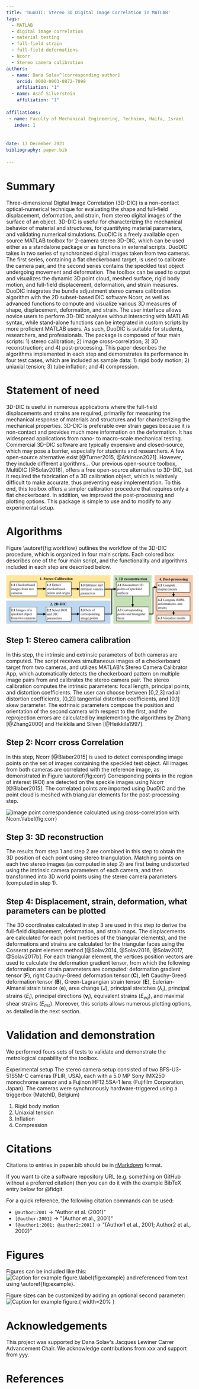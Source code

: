 ```yaml
---
title: 'DuoDIC: Stereo 3D Digital Image Correlation in MATLAB'
tags:
  - MATLAB
  - digital image correlation
  - material testing
  - full-field strain
  - full-field deformations
  - Ncorr
  - Stereo camera calibration
authors:
  - name: Dana Solav^[corresponding author]
    orcid: 0000-0003-0872-7098
    affiliation: "1"
  - name: Asaf Silverstein
    affiliation: "1"

affiliations:
 - name: Faculty of Mechanical Engineering, Technion, Haifa, Israel
   index: 1


date: 13 December 2021
bibliography: paper.bib

---
```

# Summary

Three-dimensional Digital Image Correlation (3D-DIC) is a non-contact optical-numerical technique for evaluating the shape and full-field displacement, deformation, and strain, from stereo digital images of the surface of an object. 3D-DIC is useful for characterizing the mechanical behavior of material and structures, for quantifying material parameters, and validating numerical simulations. DuoDIC is a freely available open source MATLAB toolbox for 2-camera stereo 3D-DIC, which can be used either as a standalone package or as functions in external scripts. DuoDIC takes in two series of synchronized digital images taken from two cameras. The first series, containing a flat checkerboard target, is used to calibrate the camera pair, and the second series contains the speckled test object undergoing movement and deformation. The toolbox can be used to output and visualizes the dynamic 3D point cloud, meshed surface, rigid body motion, and full-field displacement, deformation, and strain measures. DuoDIC integrates the bundle adjustment stereo camera calibration algorithm with the 2D subset-based DIC software Ncorr, as well as advanced functions to compute and visualize various 3D measures of shape, displacement, deformation, and strain. The user interface allows novice users to perform 3D-DIC analyses without interacting with MATLAB syntax, while stand-alone functions can be integrated in custom scripts by more proficient MATLAB users. As such, DuoDIC is suitable for students, researchers, and professionals. The package is composed of four main scripts: 1) stereo calibration; 2) image cross-correlation; 3) 3D reconstruction; and 4) post-processing. This paper describes the algorithms implemented in each step and demonstrates its performance in four test cases, which are included as sample data: 1) rigid body motion; 2) uniaxial tension; 3) tube inflation; and 4) compression.


# Statement of need

3D-DIC is useful in numerous applications where the full-field displacements and strains are required, primarily for measuring the mechanical response of materials and structures and for characterizing the mechanical properties. 3D-DIC is preferable over strain gages because it is non-contact and provides much more information on the deformation. It has widespread applications from nano- to macro-scale mechanical testing. Commercial 3D-DIC software are typically expensive and closed-source, which may pose a barrier, especially for students and researchers. A few open-source alternative exist [@Turner2015, @Atkinson2021]. However, they include different algorithms... Our previous open-source toolbox, MultiDIC [@Solav2018], offers a free open-source alternative to 3D-DIC, but it required the fabrication of a 3D calibration object, which is relatively difficult to make accurate, thus preventing easy implementation. To this end, this toolbox offers a simpler calibration procedure that requires only a flat checkerboard. In addition, we improved the post-processing and plotting options. This package is simple to use and to modify to any experimental setup.

# Algorithms
 Figure \autoref{fig:workflow} outlines the workflow of the 3D-DIC procedure, which is organized in four main scripts. Each colored box describes one of the four main script, and the functionality and algorithms included in each step are described below.

![DuoDIC algorithm workflow. Each color represent one main script\label{fig:workflow}](fig_workflow.png)

## Step 1: Stereo camera calibration
In this step, the intrinsic and extrinsic parameters of both cameras are computed. The script receives simultaneous images of a checkerboard target from two cameras, and utilizes MATLAB's Stereo Camera Calibrator App, which automatically detects the checkerboard pattern on multiple image pairs from and calibrates the stereo camera pair. The stereo calibration computes the  intrinsic parameters: focal length, principal points, and distortion coefficients. The user can choose between [0,2,3] radial distortion coefficients, [0,2]] tangential distortion coefficients, and [0,1] skew parameter. The extrinsic parameters compose the position and orientation of the second camera with respect to the first, and the reprojection errors are calculated by implementing the algorithms by Zhang [@Zhang2000] and Heikkila and Silven [@Heikkila1997].

## Step 2: Ncorr cross Correlation
In this step, Ncorr [@Blaber2015] is used to detect corresponding image points on the set of images containing the speckled test object. All  images from both cameras are correlated with the reference image, as demonstrated in Figure \autoref{fig:corr}
Corresponding points in the region of interest (ROI) are detected on the speckle images using Ncorr [@Blaber2015].
The correlated points are imported using DuoDIC and the point cloud is meshed with triangular elements for the post-processing step.

![image point correspondence calculated using cross-correlation  with Ncorr.\label{fig:corr}](fig_correlation.png)


## Step 3: 3D reconstruction
The results from step 1 and step 2 are combined in this step to obtain the 3D position of each point using stereo triangulation. Matching points on each two stereo images (as computed in step 2) are first being undistorted using the intrinsic camera parameters of each camera, and then transformed into 3D world points using the stereo camera parameters (computed in step 1).

## Step 4: Displacement, strain, deformation, what parameters can be plotted
The 3D coordinates calculated in step 3 are used in this step to derive the full-field displacement, deformation, and strain maps. The displacements are calculated for each point (vertices of the triangular elements), and the deformations and strains are calculated for the triangular faces using the Cosserat point element method [@Solav2014, @Solav2016, @Solav2017, @Solav2017b]. For each triangular element, the vertices position vectors are used to calculate the deformation gradient tensor, from which the following deformation and strain parameters are computed: deformation gradient tensor ($\textbf{F}$), right Cauchy-Greed deformation tensor ($\textbf{C}$), left Cauchy-Greed deformation tensor ($\textbf{B}$), Green-Lagrangian strain tensor ($\textbf{E}$), Eulerian-Almansi strain tensor ($\textbf{e}$), area change ($J$), principal stretches ($\lambda_{i}$), principal strains ($E_{i}$), principal directions ($\textbf{v}_{i}$), equivalent strains ($E_{eq}$), and maximal shear strains ($E_{ms}$).
Moreover, this scripts allows numerous plotting options, as detailed in the next section.

# Validation and demonstration
We performed fours sets of tests to validate and demonstrate the metrological capability of the toolbox.

Experimental setup
The stereo camera setup consisted of two BFS-U3-51S5M-C cameras (FLIR, USA), each with a 5.0 MP Sony IMX250 monochrome sensor and a Fujinon HF12.5SA-1 lens (Fujifilm Corporation, Japan). The cameras were synchronously hardware-triggered using a triggerbox (MatchID, Belgium)

1. Rigid body motion
2. Uniaxial tension
3. Inflation
4. Compression


# Citations

Citations to entries in paper.bib should be in
[rMarkdown](http://rmarkdown.rstudio.com/authoring_bibliographies_and_citations.html)
format.

If you want to cite a software repository URL (e.g. something on GitHub without a preferred
citation) then you can do it with the example BibTeX entry below for @fidgit.

For a quick reference, the following citation commands can be used:
- `@author:2001`  ->  "Author et al. (2001)"
- `[@author:2001]` -> "(Author et al., 2001)"
- `[@author1:2001; @author2:2001]` -> "(Author1 et al., 2001; Author2 et al., 2002)"

# Figures

Figures can be included like this:
![Caption for example figure.\label{fig:example}](figure.png)
and referenced from text using \autoref{fig:example}.

Figure sizes can be customized by adding an optional second parameter:
![Caption for example figure.](figure.png){ width=20% }

# Acknowledgements
This project was supported by Dana Solav's Jacques Lewiner Carrer Advancement Chair.
We acknowledge contributions from xxx and support from yyy.

# References
